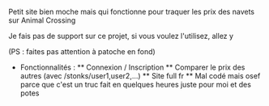 Petit site bien moche mais qui fonctionne pour traquer les prix des navets sur Animal Crossing

Je fais pas de support sur ce projet, si vous voulez l'utilisez, allez y

(PS : faites pas attention à patoche en fond)


* Fonctionnalités :
** Connexion / Inscription
** Comparer le prix des autres (avec /stonks/user1,user2,...)
** Site full fr
** Mal codé mais osef parce que c'est un truc fait en quelques heures juste pour moi et des potes

